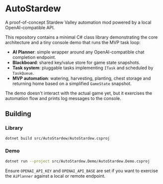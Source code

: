 # AutoStardew

A proof-of-concept Stardew Valley automation mod powered by a local OpenAI-compatible API.

This repository contains a minimal C# class library demonstrating the core architecture and a tiny
console demo that runs the MVP task loop:

- **AI Planner**: simple wrapper around any OpenAI-compatible chat completion endpoint.
- **Blackboard**: shared key/value store for game state snapshots.
- **Task system**: pluggable tasks implementing `ITask` and scheduled by `TaskQueue`.
- **MVP automation**: watering, harvesting, planting, chest storage and returning home based on a
  simplified `GameState` snapshot.

The demo doesn't interact with the actual game yet, but it exercises the automation flow and prints
log messages to the console.

## Building

### Library

```bash
dotnet build src/AutoStardew/AutoStardew.csproj
```

### Demo

```bash
dotnet run --project src/AutoStardew.Demo/AutoStardew.Demo.csproj
```

Ensure `OPENAI_API_KEY` and `OPENAI_API_BASE` are set if you want to exercise the `AiPlanner` against a local or remote endpoint.

